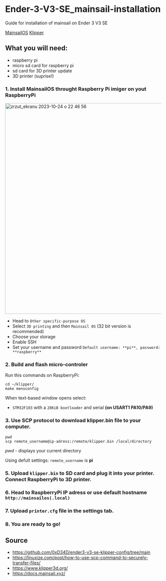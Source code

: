 # Ender-3-V3-SE_mainsail-installation
Guide for installation of mainsail on Ender 3 V3 SE

[MainsailOS](https://docs.mainsail.xyz/)
[Klipper](https://www.klipper3d.org/)

## What you will need:
- raspberry pi
- micro sd card for raspberry pi
- sd card for 3D printer update
- 3D printer (suprise!)

### 1. Install MainsailOS throught Raspberry Pi imiger on yout RaspberryPi
<img width="678" alt="zrzut_ekranu 2023-10-24 o 22 46 56" src="https://github.com/Kruszewski/Ender-3-V3-SE_mainsail-installation/assets/58085942/76ae2dc6-adee-4b42-9ac3-5c452a7dcff5">

- Head to ```Other specific-purpose OS```
- Select ```3D printing``` and then ```Mainsail OS``` (32 bit version is recommended)
- Choose your storage
- Enable SSH
- Set your username and password ```Default username: **pi**, password: **raspberry**``` 

  
### 2. Build and flash micro-controler


Run this commands on RaspberryPi:
```
cd ~/klipper/
make menuconfig
```

When text-based window opens select:
- ```STM32F103``` with a ```28KiB bootloader``` and serial **(on USART1 PA10/PA9)**
### 3. Use SCP protocol to download **klipper.bin** file to your computer.

```
pwd
scp remote_username@ip-adress:/remote/klipper.bin /local/directory
```
*pwd* - displays your current directory

Using defult settings:
```remote_username``` is **pi**

### 5. Upload ```klipper.bin``` to SD card and plug it into your printer. Connect RaspberryPi to 3D printer.
### 6. Head to RaspberryPi IP adress or use default hostname ```http://mainsailos(.local)```
### 7. Upload ```printer.cfg``` file in the settings tab.
### 8. You are ready to go!








## **Source**
- https://github.com/0xD34D/ender3-v3-se-klipper-config/tree/main
- https://linuxize.com/post/how-to-use-scp-command-to-securely-transfer-files/
- https://www.klipper3d.org/
- https://docs.mainsail.xyz/
